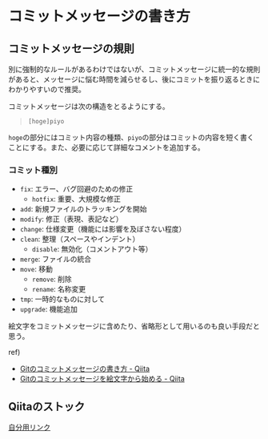 # コミットメッセージの書き方

## コミットメッセージの規則

別に強制的なルールがあるわけではないが、コミットメッセージに統一的な規則があると、メッセージに悩む時間を減らせるし、後にコミットを振り返るときにわかりやすいので推奨。

コミットメッセージは次の構造をとるようにする。

> `[hoge]piyo`

`hoge`の部分にはコミット内容の種類、`piyo`の部分はコミットの内容を短く書くことにする。また、必要に応じて詳細なコメントを追加する。

### コミット種別

* `fix`: エラー、バグ回避のための修正
    * `hotfix`: 重要、大規模な修正
* `add`: 新規ファイルのトラッキングを開始
* `modify`: 修正（表現、表記など）
* `change`: 仕様変更（機能には影響を及ぼさない程度）
* `clean`: 整理（スペースやインデント）
    * `disable`: 無効化（コメントアウト等）
* `merge`: ファイルの統合
* `move`: 移動
    * `remove`: 削除
    * `rename`: 名称変更
* `tmp`: 一時的なものに対して
* `upgrade`: 機能追加

絵文字をコミットメッセージに含めたり、省略形として用いるのも良い手段だと思う。

ref)
* [Gitのコミットメッセージの書き方 - Qiita](http://qiita.com/itosho/items/9565c6ad2ffc24c09364)
* [Gitのコミットメッセージを絵文字から始める - Qiita](http://qiita.com/pocotan001/items/775cc77087be5562cc56)


## Qiitaのストック

[自分用リンク](http://qiita.com/search?utf8=✓&sort=rel&q=tag%3Agit&sort=rel&stocked=1)
